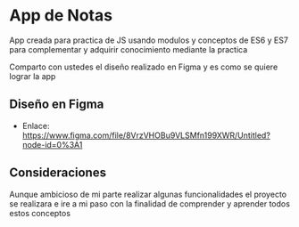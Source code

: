 # App de Notas

App creada para practica de JS usando modulos y conceptos de ES6 y ES7 para complementar y adquirir conocimiento mediante la practica

Comparto con ustedes el diseño realizado en Figma y es como se quiere lograr la app

## Diseño en Figma

* Enlace: https://www.figma.com/file/8VrzVHOBu9VLSMfn199XWR/Untitled?node-id=0%3A1

## Consideraciones

Aunque ambicioso de mi parte realizar algunas funcionalidades el proyecto se realizara e ire a mi paso con la finalidad de comprender y aprender todos estos conceptos